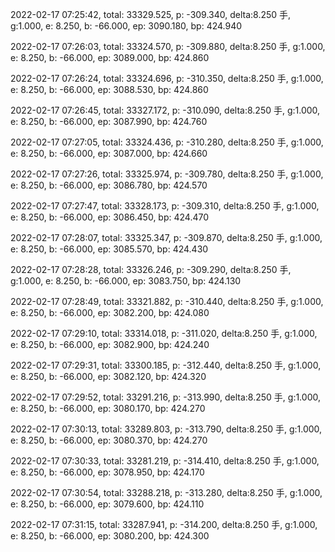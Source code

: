 2022-02-17 07:25:42, total: 33329.525, p: -309.340, delta:8.250 手, g:1.000, e: 8.250, b: -66.000, ep: 3090.180, bp: 424.940

2022-02-17 07:26:03, total: 33324.570, p: -309.880, delta:8.250 手, g:1.000, e: 8.250, b: -66.000, ep: 3089.000, bp: 424.860

2022-02-17 07:26:24, total: 33324.696, p: -310.350, delta:8.250 手, g:1.000, e: 8.250, b: -66.000, ep: 3088.530, bp: 424.860

2022-02-17 07:26:45, total: 33327.172, p: -310.090, delta:8.250 手, g:1.000, e: 8.250, b: -66.000, ep: 3087.990, bp: 424.760

2022-02-17 07:27:05, total: 33324.436, p: -310.280, delta:8.250 手, g:1.000, e: 8.250, b: -66.000, ep: 3087.000, bp: 424.660

2022-02-17 07:27:26, total: 33325.974, p: -309.780, delta:8.250 手, g:1.000, e: 8.250, b: -66.000, ep: 3086.780, bp: 424.570

2022-02-17 07:27:47, total: 33328.173, p: -309.310, delta:8.250 手, g:1.000, e: 8.250, b: -66.000, ep: 3086.450, bp: 424.470

2022-02-17 07:28:07, total: 33325.347, p: -309.870, delta:8.250 手, g:1.000, e: 8.250, b: -66.000, ep: 3085.570, bp: 424.430

2022-02-17 07:28:28, total: 33326.246, p: -309.290, delta:8.250 手, g:1.000, e: 8.250, b: -66.000, ep: 3083.750, bp: 424.130

2022-02-17 07:28:49, total: 33321.882, p: -310.440, delta:8.250 手, g:1.000, e: 8.250, b: -66.000, ep: 3082.200, bp: 424.080

2022-02-17 07:29:10, total: 33314.018, p: -311.020, delta:8.250 手, g:1.000, e: 8.250, b: -66.000, ep: 3082.900, bp: 424.240

2022-02-17 07:29:31, total: 33300.185, p: -312.440, delta:8.250 手, g:1.000, e: 8.250, b: -66.000, ep: 3082.120, bp: 424.320

2022-02-17 07:29:52, total: 33291.216, p: -313.990, delta:8.250 手, g:1.000, e: 8.250, b: -66.000, ep: 3080.170, bp: 424.270

2022-02-17 07:30:13, total: 33289.803, p: -313.790, delta:8.250 手, g:1.000, e: 8.250, b: -66.000, ep: 3080.370, bp: 424.270

2022-02-17 07:30:33, total: 33281.219, p: -314.410, delta:8.250 手, g:1.000, e: 8.250, b: -66.000, ep: 3078.950, bp: 424.170

2022-02-17 07:30:54, total: 33288.218, p: -313.280, delta:8.250 手, g:1.000, e: 8.250, b: -66.000, ep: 3079.600, bp: 424.110

2022-02-17 07:31:15, total: 33287.941, p: -314.200, delta:8.250 手, g:1.000, e: 8.250, b: -66.000, ep: 3080.200, bp: 424.300